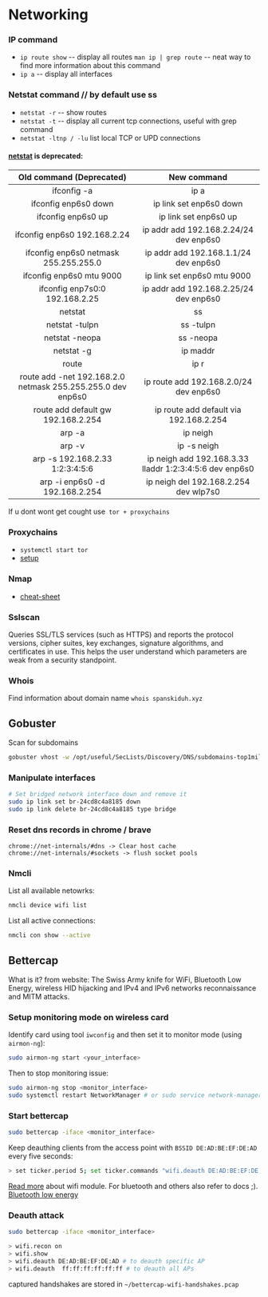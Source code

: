 # Networking

### IP command

- `ip route show` -- display all routes `man ip | grep route` -- neat way to find more information about this command
- `ip a` -- display all interfaces


### Netstat command // by default use ss


- `netstat -r` -- show routes
- `netstat -t` -- display all current tcp connections, useful with grep command
- `netstat -ltnp / -lu` list local TCP or UPD connections

#### [netstat](https://www.cyberciti.biz/faq/linux-ip-command-examples-usage-syntax/) is deprecated: 
|                   Old command (Deprecated)                  |                       New command                       |
|:-----------------------------------------------------------:|:-------------------------------------------------------:|
| ifconfig -a                                                 | ip a                                                    |
| ifconfig enp6s0 down                                        | ip link set enp6s0 down                                 |
| ifconfig enp6s0 up                                          | ip link set enp6s0 up                                   |
| ifconfig enp6s0 192.168.2.24                                | ip addr add 192.168.2.24/24 dev enp6s0                  |
| ifconfig enp6s0 netmask 255.255.255.0                       | ip addr add 192.168.1.1/24 dev enp6s0                   |
| ifconfig enp6s0 mtu 9000                                    | ip link set enp6s0 mtu 9000                             |
| ifconfig enp7s0:0 192.168.2.25                              | ip addr add 192.168.2.25/24 dev enp6s0                  |
| netstat                                                     | ss                                                      |
| netstat -tulpn                                              | ss -tulpn                                               |
| netstat -neopa                                              | ss -neopa                                               |
| netstat -g                                                  | ip maddr                                                |
| route                                                       | ip r                                                    |
| route add -net 192.168.2.0 netmask 255.255.255.0 dev enp6s0 | ip route add 192.168.2.0/24 dev enp6s0                  |
| route add default gw 192.168.2.254                          | ip route add default via 192.168.2.254                  |
| arp -a                                                      | ip neigh                                                |
| arp -v                                                      | ip -s neigh                                             |
| arp -s 192.168.2.33 1:2:3:4:5:6                             | ip neigh add 192.168.3.33 lladdr 1:2:3:4:5:6 dev enp6s0 |
| arp -i enp6s0 -d 192.168.2.254                              | ip neigh del 192.168.2.254 dev wlp7s0                   |

If u dont wont get cought use` tor + proxychains`

### Proxychains
- `systemctl start tor`
- [setup](https://medium.com/cyberxerx/how-to-setup-proxychains-in-kali-linux-by-terminal-618e2039b663)

### Nmap
- [cheat-sheet](https://hackertarget.com/nmap-cheatsheet-a-quick-reference-guide/)

### Sslscan
Queries SSL/TLS services (such as HTTPS) and reports the protocol versions, cipher suites, key exchanges, signature algorithms, and certificates in use.  This helps the user understand which parameters are weak from a security standpoint.

### Whois
Find information about domain name `whois spanskiduh.xyz`

## Gobuster
Scan for subdomains

```bash
gobuster vhost -w /opt/useful/SecLists/Discovery/DNS/subdomains-top1million5000.txt -u http://thetoppers.htb
```

### Manipulate interfaces 

```bash
# Set bridged network interface down and remove it
sudo ip link set br-24cd8c4a8185 down
sudo ip link delete br-24cd8c4a8185 type bridge
```

### Reset dns records in chrome / brave

```text
chrome://net-internals/#dns -> Clear host cache
chrome://net-internals/#sockets -> flush socket pools
```


### Nmcli

List all available netowrks:
```bash
nmcli device wifi list
```

List all  active connections:

```bash
nmcli con show --active
```


## Bettercap
What is it?
from website: The Swiss Army knife for WiFi, Bluetooth Low Energy, wireless HID hijacking and IPv4 and IPv6 networks reconnaissance and MITM attacks.


### Setup monitoring mode on wireless card

Identify card using tool `iwconfig` and then set it to monitor mode (using `airmon-ng`):

```bash
sudo airmon-ng start <your_interface>
```

Then to stop monitoring issue:

```bash
sudo airmon-ng stop <monitor_interface>
sudo systemctl restart NetworkManager # or sudo service network-manager restart
```

### Start bettercap

```bash
sudo bettercap -iface <monitor_interface>
```

Keep deauthing clients from the access point with `BSSID DE:AD:BE:EF:DE:AD` every five seconds:

```bash
> set ticker.period 5; set ticker.commands "wifi.deauth DE:AD:BE:EF:DE:AD"; ticker on
```

[Read more](https://www.bettercap.org/modules/wifi/) about wifi module. For bluetooth and others also refer to docs ;).
[Bluetooth low energy](https://www.bettercap.org/modules/ble/)


### Deauth attack

```bash
sudo bettercap -iface <monitor_interface>
```

```bash
> wifi.recon on
> wifi.show
> wifi.deauth DE:AD:BE:EF:DE:AD # to deauth specific AP
> wifi.deauth  ff:ff:ff:ff:ff:ff # to deauth all APs
```

captured handshakes are stored in `~/bettercap-wifi-handshakes.pcap`
